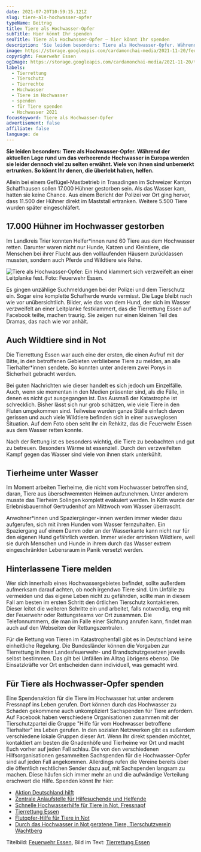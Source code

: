 ```yaml
---
date: 2021-07-20T10:59:15.121Z
slug: tiere-als-hochwasser-opfer
typeName: Beitrag
title: Tiere als Hochwasser-Opfer
subTitle: Hier könnt Ihr spenden
seoTitle: Tiere als Hochwasser-Opfer – hier könnt Ihr spenden
description: 'Sie leiden besonders: Tiere als Hochwasser-Opfer. Während der aktuellen Lage rund um das verheerende Hochwasser in Europa werden sie leider dennoch viel zu selten erwähnt. Viele von ihnen sind unbemerkt ertrunken. So könnt Ihr denen, die überlebt haben, helfen.'
image: https://storage.googleapis.com/cardamonchai-media/2021-11-20/feuerwehr-essen-jpg-imagine-080808_818669_1024_768/640.webp
copyright: Feuerwehr Essen
ogImage: https://storage.googleapis.com/cardamonchai-media/2021-11-20/tierrettung-essen-png-imagine-c8b8b8_93927d_1200_628/640.webp
labels:
  - Tierrettung
  - Tierschutz
  - Tierrechte
  - Hochwasser
  - Tiere im Hochwasser
  - spenden
  - für Tiere spenden
  - Hochwasser 2021
focusKeyword: Tiere als Hochwasser-Opfer
advertisement: false
affiliate: false
language: de
---
```


**Sie leiden besonders: Tiere als Hochwasser-Opfer. Während der aktuellen Lage rund um das verheerende Hochwasser in Europa werden sie leider dennoch viel zu selten erwähnt. Viele von ihnen sind unbemerkt ertrunken. So könnt Ihr denen, die überlebt haben, helfen.**

Allein bei einem Geflügel-Mastbetrieb in Trasadingen im Schweizer Kanton Schaffhausen sollen 17.000 Hühner gestorben sein. Als das Wasser kam, hatten sie keine Chance. Aus einem Bericht der Polizei vor Ort ging hervor, dass 11.500 der Hühner direkt im Maststall ertranken. Weitere 5.500 Tiere wurden später eingeschläfert.

## 17.000 Hühner im Hochwasser gestorben

Im Landkreis Trier konnten Helfer\*innen rund 60 Tiere aus dem Hochwasser retten. Darunter waren nicht nur Hunde, Katzen und Kleintiere, die Menschen bei ihrer Flucht aus den volllaufenden Häusern zurücklassen mussten, sondern auch Pferde und Wildtiere wie Rehe.

![Tiere als Hochwasser-Opfer: Ein Hund klammert sich verzweifelt an einer Leitplanke fest. Foto: Feuerwehr Essen.](https://storage.googleapis.com/cardamonchai-media/2021-11-20/tierrettung-essen-jpg-imagine-c8b8b8_9e9892_1024_768/640.webp 'Tiere als Hochwasser-Opfer: Ein Hund klammert sich verzweifelt an einer Leitplanke fest. Foto: Feuerwehr Essen.')

Es gingen unzählige Suchmeldungen bei der Polizei und dem Tierschutz ein. Sogar eine komplette Schafherde wurde vermisst. Die Lage bleibt nach wie vor unübersichtlich. Bilder, wie das von dem Hund, der sich im Wasser verzweifelt an einer Leitplanke festklammert, das die Tierrettung Essen auf Facebook teilte, machen traurig. Sie zeigen nur einen kleinen Teil des Dramas, das nach wie vor anhält.

## Auch Wildtiere sind in Not

Die Tierrettung Essen war auch eine der ersten, die einen Aufruf mit der Bitte, in den betroffenen Gebieten verbliebene Tiere zu melden, an alle Tierhalter\*innen sendete. So konnten unter anderem zwei Ponys in Sicherheit gebracht werden.

Bei guten Nachrichten wie dieser handelt es sich jedoch um Einzelfälle. Auch, wenn sie momentan in den Medien präsenter sind, als die Fälle, in denen es nicht gut ausgegangen ist. Das Ausmaß der Katastrophe ist schrecklich. Bisher lässt sich nur grob schätzen, wie viele Tiere in den Fluten umgekommen sind. Teilweise wurden ganze Ställe einfach davon gerissen und auch viele Wildtiere befinden sich in einer ausweglosen Situation. Auf dem Foto oben seht Ihr ein Rehkitz, das die Feuerwehr Essen aus dem Wasser retten konnte.

Nach der Rettung ist es besonders wichtig, die Tiere zu beobachten und gut zu betreuen. Besonders Wärme ist essenziell. Durch den verzweifelten Kampf gegen das Wasser sind viele von ihnen stark unterkühlt.

## Tierheime unter Wasser

Im Moment arbeiten Tierheime, die nicht vom Hochwasser betroffen sind, daran, Tiere aus überschwemmten Heimen aufzunehmen. Unter anderem musste das Tierheim Solingen komplett evakuiert werden. In Köln wurde der Erlebnisbauernhof Gertrudenhof am Mittwoch vom Wasser überrascht.

Anwohner\*innen und Spaziergänger⋆innen werden immer wieder dazu aufgerufen, sich mit ihren Hunden vom Wasser fernzuhalten. Ein Spaziergang auf einem Damm oder an der Wasserkante kann nicht nur für den eigenen Hund gefährlich werden. Immer wieder ertrinken Wildtiere, weil sie durch Menschen und Hunde in ihrem durch das Wasser extrem eingeschränkten Lebensraum in Panik versetzt werden.

## Hinterlassene Tiere melden

Wer sich innerhalb eines Hochwassergebietes befindet, sollte außerdem aufmerksam darauf achten, ob noch irgendwo Tiere sind. Um Unfälle zu vermeiden und das eigene Leben nicht zu gefährden, sollte man in diesem Fall am besten im ersten Schritt den örtlichen Tierschutz kontaktieren. Dieser leitet die weiteren Schritte ein und arbeitet, falls notwendig, eng mit der Feuerwehr oder Rettungsteams vor Ort zusammen. Die Telefonnummern, die man im Falle einer Sichtung anrufen kann, findet man auch auf den Webseiten der Rettungszentralen.

Für die Rettung von Tieren im Katastrophenfall gibt es in Deutschland keine einheitliche Regelung. Die Bundesländer können die Vorgaben zur Tierrettung in ihren Landesfeuerwehr- und Brandschutzgesetzen jeweils selbst bestimmen. Das gilt bei Unfällen im Alltag übrigens ebenso. Die Einsatzkräfte vor Ort entscheiden dann individuell, was gemacht wird.

## Für Tiere als Hochwasser-Opfer spenden

Eine Spendenaktion für die Tiere im Hochwasser hat unter anderem Fressnapf ins Leben gerufen. Dort können durch das Hochwasser zu Schaden gekommene auch unkompliziert Sachspenden für Tiere anfordern. Auf Facebook haben verschiedene Organisationen zusammen mit der Tierschutzpartei die Gruppe "Hilfe für vom Hochwasser betroffene Tierhalter" ins Leben gerufen. In den sozialen Netzwerken gibt es außerdem verschiedene lokale Gruppen dieser Art. Wenn Ihr direkt spenden möchtet, kontaktiert am besten die Gnadenhöfe und Tierheime vor Ort und macht Euch vorher auf jeden Fall schlau. Die von den verschiedenen Hilfsorganisationen gesammelten Sachspenden für die Hochwasser-Opfer sind auf jeden Fall angekommen. Allerdings rufen die Vereine bereits über die öffentlich rechtlichen Sender dazu auf, mit Sachspenden langsam zu machen. Diese häufen sich immer mehr an und die aufwändige Verteilung erschwert die Hilfe. Spenden könnt Ihr hier:

- [Aktion Deutschland hilft](https://www.aktion-deutschland-hilft.de/de/lp-hochwasser-deutschland/)
- [Zentrale Anlaufstelle für Hilfesuchende und Helfende](https://hochwasserhilfe-navi.de/)
- [Schnelle Hochwasserhilfe für Tiere in Not, Fressnapf](https://www.betterplace.org/de/fundraising-events/38319-schnelle-hochwasserhilfe-fuer-tierheime-in-not)
- [Tierrettung Essen](http://www.tierrettung-essen.de/4773.html)
- [Flutopfer-Hilfe für Tiere in Not](https://www.betterplace.org/de/projects/97695-flutopfer-hilfe-fuer-tiere-in-not)
- [Durch das Hochwasser in Not geratene Tiere, Tierschutzverein Wachtberg](https://www.betterplace.org/de/projects/85702-spendenaufruf-hochwasser-in-not-geratene-tiere-tierschutzverein-wachtberg)

Titelbild: [Feuerwehr Essen](https://www.feuerwehr-essen.com/), Bild im Text: [Tierrettung Essen](http://www.tierrettung-essen.de/4773.html)
